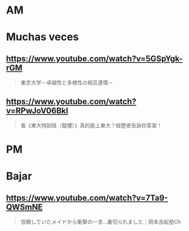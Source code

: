 # AM
# Muchas veces

## https://www.youtube.com/watch?v=5GSpYgk-rGM

> 東京大学－卓越性と多様性の相互連環－

## https://www.youtube.com/watch?v=RPwJoV06BkI

> 看《東大特訓班（龍櫻）》真的能上東大？經歷者告訴你答案！ 

# PM
# Bajar

## https://www.youtube.com/watch?v=7Ta9-QWSmNE

> 信頼していたメイドから衝撃の一言…裏切られました｜岡本吉起塾Ch 
